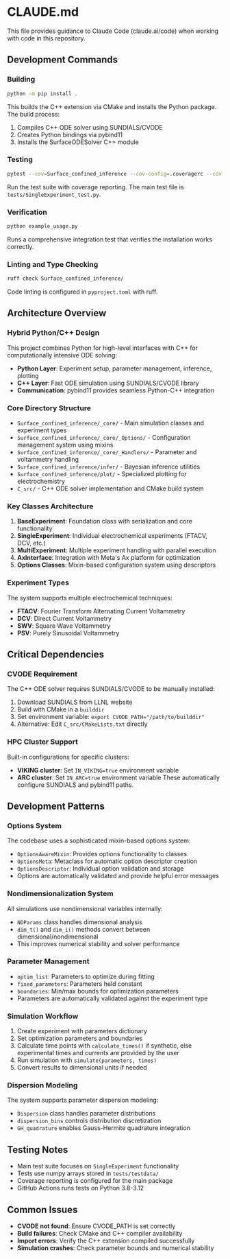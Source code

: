 # CLAUDE.md

This file provides guidance to Claude Code (claude.ai/code) when working with code in this repository.

## Development Commands

### Building
```bash
python -m pip install .
```
This builds the C++ extension via CMake and installs the Python package. The build process:
1. Compiles C++ ODE solver using SUNDIALS/CVODE
2. Creates Python bindings via pybind11
3. Installs the SurfaceODESolver C++ module

### Testing
```bash
pytest --cov=Surface_confined_inference --cov-config=.coveragerc --cov-report=xml tests/
```
Run the test suite with coverage reporting. The main test file is `tests/SingleExperiment_test.py`.

### Verification
```bash
python example_usage.py
```
Runs a comprehensive integration test that verifies the installation works correctly.

### Linting and Type Checking
```bash
ruff check Surface_confined_inference/
```
Code linting is configured in `pyproject.toml` with ruff.

## Architecture Overview

### Hybrid Python/C++ Design
This project combines Python for high-level interfaces with C++ for computationally intensive ODE solving:

- **Python Layer**: Experiment setup, parameter management, inference, plotting
- **C++ Layer**: Fast ODE simulation using SUNDIALS/CVODE library
- **Communication**: pybind11 provides seamless Python-C++ integration

### Core Directory Structure
- `Surface_confined_inference/_core/` - Main simulation classes and experiment types
- `Surface_confined_inference/_core/_Options/` - Configuration management system using mixins
- `Surface_confined_inference/_core/_Handlers/` - Parameter and voltammetry handling
- `Surface_confined_inference/infer/` - Bayesian inference utilities
- `Surface_confined_inference/plot/` - Specialized plotting for electrochemistry
- `C_src/` - C++ ODE solver implementation and CMake build system

### Key Classes Architecture
1. **BaseExperiment**: Foundation class with serialization and core functionality
2. **SingleExperiment**: Individual electrochemical experiments (FTACV, DCV, etc.)
3. **MultiExperiment**: Multiple experiment handling with parallel execution
4. **AxInterface**: Integration with Meta's Ax platform for optimization
5. **Options Classes**: Mixin-based configuration system using descriptors

### Experiment Types
The system supports multiple electrochemical techniques:
- **FTACV**: Fourier Transform Alternating Current Voltammetry
- **DCV**: Direct Current Voltammetry
- **SWV**: Square Wave Voltammetry
- **PSV**: Purely Sinusoidal Voltammetry

## Critical Dependencies

### CVODE Requirement
The C++ ODE solver requires SUNDIALS/CVODE to be manually installed:
1. Download SUNDIALS from LLNL website
2. Build with CMake in a `builddir`
3. Set environment variable: `export CVODE_PATH="/path/to/builddir"`
4. Alternative: Edit `C_src/CMakeLists.txt` directly

### HPC Cluster Support
Built-in configurations for specific clusters:
- **VIKING cluster**: Set `IN_VIKING=true` environment variable
- **ARC cluster**: Set `IN_ARC=true` environment variable
These automatically configure SUNDIALS and pybind11 paths.

## Development Patterns

### Options System
The codebase uses a sophisticated mixin-based options system:
- `OptionsAwareMixin`: Provides options functionality to classes
- `OptionsMeta`: Metaclass for automatic option descriptor creation
- `OptionsDescriptor`: Individual option validation and storage
- Options are automatically validated and provide helpful error messages

### Nondimensionalization System
All simulations use nondimensional variables internally:
- `NDParams` class handles dimensional analysis
- `dim_t()` and `dim_i()` methods convert between dimensional/nondimensional
- This improves numerical stability and solver performance

### Parameter Management
- `optim_list`: Parameters to optimize during fitting
- `fixed_parameters`: Parameters held constant
- `boundaries`: Min/max bounds for optimization parameters
- Parameters are automatically validated against the experiment type

### Simulation Workflow
1. Create experiment with parameters dictionary
2. Set optimization parameters and boundaries 
3. Calculate time points with `calculate_times()` if synthetic, else experimental times and currents are provided by the user
4. Run simulation with `simulate(parameters, times)`
5. Convert results to dimensional units if needed

### Dispersion Modeling
The system supports parameter dispersion modeling:
- `Dispersion` class handles parameter distributions
- `dispersion_bins` controls distribution discretization
- `GH_quadrature` enables Gauss-Hermite quadrature integration

## Testing Notes
- Main test suite focuses on `SingleExperiment` functionality
- Tests use numpy arrays stored in `tests/testdata/`
- Coverage reporting is configured for the main package
- GitHub Actions runs tests on Python 3.8-3.12

## Common Issues
- **CVODE not found**: Ensure CVODE_PATH is set correctly
- **Build failures**: Check CMake and C++ compiler availability
- **Import errors**: Verify the C++ extension compiled successfully
- **Simulation crashes**: Check parameter bounds and numerical stability